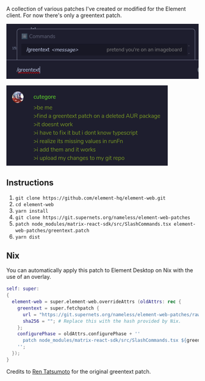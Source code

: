 A collection of various patches I've created or modified for the Element client.
For now there's only a greentext patch.

![Greentext command](images/greentext.png)

![Greentext demo](images/greentext_demo.png)

## Instructions
1. `git clone https://github.com/element-hq/element-web.git`
2. `cd element-web`
3. `yarn install`
4. `git clone https://git.supernets.org/nameless/element-web-patches`
7. `patch node_modules/matrix-react-sdk/src/SlashCommands.tsx element-web-patches/greentext.patch`
8. `yarn dist`

## Nix
You can automatically apply this patch to Element Desktop on Nix with the use of an overlay.
```nix
self: super:
{
  element-web = super.element-web.overrideAttrs (oldAttrs: rec {
    greentext = super.fetchpatch {
      url = "https://git.supernets.org/nameless/element-web-patches/raw/branch/main/greentext.patch";
      sha256 = ""; # Replace this with the hash provided by Nix.
    };
    configurePhase = oldAttrs.configurePhase + ''
      patch node_modules/matrix-react-sdk/src/SlashCommands.tsx ${greentext}
    '';
  });
}
```

Credits to [Ren Tatsumoto](https://github.com/tatsumoto-ren) for the original greentext patch.
